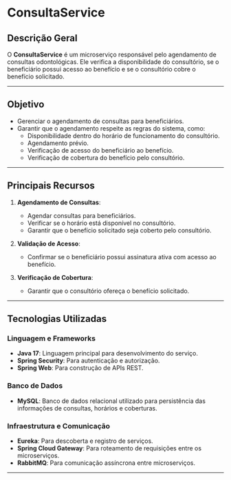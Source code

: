 # **ConsultaService**

## **Descrição Geral**
O **ConsultaService** é um microserviço responsável pelo agendamento de consultas odontológicas. Ele verifica a disponibilidade do consultório, se o beneficiário possui acesso ao benefício e se o consultório cobre o benefício solicitado.

---

## **Objetivo**
- Gerenciar o agendamento de consultas para beneficiários.
- Garantir que o agendamento respeite as regras do sistema, como:
  - Disponibilidade dentro do horário de funcionamento do consultório.
  - Agendamento prévio.
  - Verificação de acesso do beneficiário ao benefício.
  - Verificação de cobertura do benefício pelo consultório.

---

## **Principais Recursos**
1. **Agendamento de Consultas**:
   - Agendar consultas para beneficiários.
   - Verificar se o horário está disponível no consultório.
   - Garantir que o benefício solicitado seja coberto pelo consultório.

2. **Validação de Acesso**:
   - Confirmar se o beneficiário possui assinatura ativa com acesso ao benefício.

3. **Verificação de Cobertura**:
   - Garantir que o consultório ofereça o benefício solicitado.

---

## **Tecnologias Utilizadas**

### **Linguagem e Frameworks**
- **Java 17**: Linguagem principal para desenvolvimento do serviço.
- **Spring Security**: Para autenticação e autorização.
- **Spring Web**: Para construção de APIs REST.

### **Banco de Dados**
- **MySQL**: Banco de dados relacional utilizado para persistência das informações de consultas, horários e coberturas.

### **Infraestrutura e Comunicação**
- **Eureka**: Para descoberta e registro de serviços.
- **Spring Cloud Gateway**: Para roteamento de requisições entre os microserviços.
- **RabbitMQ**: Para comunicação assíncrona entre microserviços.

---
